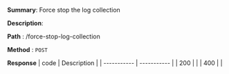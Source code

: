 **Summary**: Force stop the log collection

**Description**:

**Path** : /force-stop-log-collection

**Method** : `POST`

**Response**
| code      | Description |
| ----------- | ----------- |
|  200   |       |
|  400   |       |

